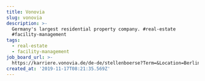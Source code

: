 ```yaml
---
title: Vonovia
slug: vonovia
description: >-
  Germany's largest residential property company. #real-estate
  #facility-management
tags:
  - real-estate
  - facility-management
job_board_url: >-
  https://karriere.vonovia.de/de-de/stellenboerse?Term=&Location=Berlin%2C+Germany&LocationLatitude=52.52000659999999&LocationLongitude=13.404953999999975&Radius=&Seniority=&Workspace=
created_at: '2019-11-17T08:21:35.569Z'
---
```

